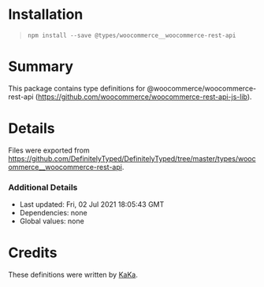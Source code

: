 # Installation
> `npm install --save @types/woocommerce__woocommerce-rest-api`

# Summary
This package contains type definitions for @woocommerce/woocommerce-rest-api (https://github.com/woocommerce/woocommerce-rest-api-js-lib).

# Details
Files were exported from https://github.com/DefinitelyTyped/DefinitelyTyped/tree/master/types/woocommerce__woocommerce-rest-api.

### Additional Details
 * Last updated: Fri, 02 Jul 2021 18:05:43 GMT
 * Dependencies: none
 * Global values: none

# Credits
These definitions were written by [KaKa](https://github.com/climba03003).
